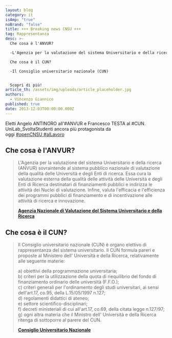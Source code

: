```yaml
---
layout: blog
category: it
isAmp: "true"
noBrand: "false"
title: +++ Breaking news CNSU +++
tag: Rappresentanza
desc: >-
  Che cosa è l'ANVUR?

  -L'Agenzia per la valutazione del sistema Universitario e della ricerca (ANVUR)

  Che cosa è il CUN?

  -Il Consiglio universitario nazionale (CUN)


  Scopri di più!
article_th: /assets/img/uploads/article_placeholder.jpg
authors:
  - Vincenzo Giannico
published: true
date: 2013-12-03T00:00:00.000Z
---
```


Eletti Angelo ANTINORO all'#ANVUR e Francesco TESTA al #CUN. UniLab_SvoltaStudenti ancora più protagonista da oggi [#openCNSU ](https://www.facebook.com/hashtag/opencnsu)[#alLavoro](https://www.facebook.com/hashtag/allavoro)

Che cosa è l'ANVUR?
-------------------

> L'Agenzia per la valutazione del sistema Universitario e della ricerca (ANVUR) sovraintende al sistema pubblico nazionale di valutazione della qualità delle Università e degli Enti di ricerca. Essa cura la valutazione esterna della qualità delle attività delle Università e degli Enti di Ricerca destinatari di finanziamenti pubblici e indirizza le attività dei Nuclei di valutazione. Infine, valuta l'efficacia e l'efficienza dei programmi pubblici di finanziamento e di incentivazione alle attività di ricerca e innovazione.
> 
> **[Agenzia Nazionale di Valutazione del Sistema Universitario e della Ricerca﻿](http://www.anvur.org/)**  

Che cosa è il CUN?
------------------

> Il Consiglio universitario nazionale (CUN) è organo elettivo di rappresentanza del sistema universitario. Il CUN formula pareri e proposte al Ministero dell' Università e della Ricerca, relativamente alle seguente materie:  
>   
> a) obiettivi della programmazione universitaria;  
> b) criteri per la utilizzazione della quota di riequilibrio del fondo di finanziamento ordinario delle università (F.F.O.);  
> c) criteri generali per l'ordinamento degli studi universitari, ai sensi dell'art.17, co.95, della L.15/05/1997 n.127;  
> d) regolamenti didattici di ateneo;  
> e) settore scientifico-disciplinari;  
> f) decreti ministeriali di cui all'art.17, co.69, della citata legge n.127/97;  
> g) ogni altra materia che il Ministro dell' Università e della Ricerca ritenga di sottoporre al parere del CUN.
> 
> **[Consiglio Universitario Nazionale](http://www.cun.it/)**
